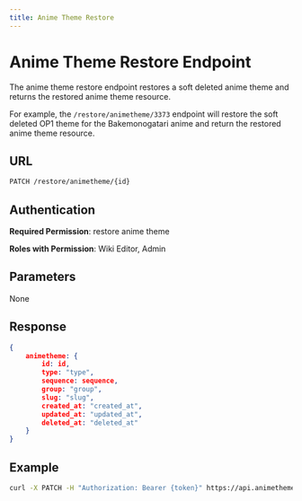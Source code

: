 ```yaml
---
title: Anime Theme Restore
---
```


# Anime Theme Restore Endpoint 

The anime theme restore endpoint restores a soft deleted anime theme and returns the restored anime theme resource.

For example, the `/restore/animetheme/3373` endpoint will restore the soft deleted OP1 theme for the Bakemonogatari anime and return the restored anime theme resource.

## URL

```sh
PATCH /restore/animetheme/{id}
```

## Authentication

**Required Permission**: restore anime theme

**Roles with Permission**: Wiki Editor, Admin

## Parameters

None

## Response

```json
{
    animetheme: {
        id: id,
        type: "type",
        sequence: sequence,
        group: "group",
        slug: "slug",
        created_at: "created_at",
        updated_at: "updated_at",
        deleted_at: "deleted_at"
    }
}
```

## Example

```bash
curl -X PATCH -H "Authorization: Bearer {token}" https://api.animethemes.moe/restore/animetheme/3373
```
